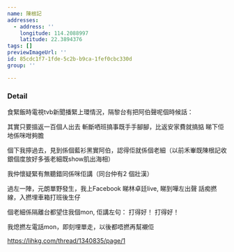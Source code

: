 ```yaml
---
name: 陳根記
addresses:
  - address: ''
    longitude: 114.2088997
    latitude: 22.3894376
tags: []
previewImageUrl: ''
id: 85cdc1f7-1fde-5c2b-b9ca-1fef0cbc330d
group: ''

---
```

### Detail
食緊飯時電視tvb新聞播緊上環情況，隔黎台有把阿伯聲呢個時候話：

其實只要搵返一百個人出去 斬斷哂班搞事既手手腳腳，比返安家費就搞掂
睇下佢地係咪咁夠膽

個下我擰過去，見到係個藍衫黑實阿伯，認得佢就係個老細（以前禾輋既陳根記收銀個度放好多張老細既show肌出海相）

我仲懷疑緊有無聽錯同係咪佢講（同台仲有2 個壯漢）

過左一陣，元朗單野發生，我上Facebook 睇林卓廷live, 睇到嘩左出聲 話痴撚線，入撚埋車箱打班後生仔

個老細係隔離台都望住我個mon, 佢講左句：
打得好！ 打得好！

我熄撚左電話mon，即刻埋單走，以後都唔撚再幫襯佢

https://lihkg.com/thread/1340835/page/1

